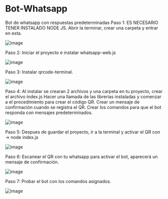 # Bot-Whatsapp
Bot de whatsapp con respuestas predeterminadas
Paso 1:
ES NECESARIO TENER INSTALADO NODE JS.
Abrir la terminar, crear una carpeta y entrar en esta.

![image](https://github.com/RMZ17/Bot-Whatsapp/assets/125528147/9ce5a596-3488-4355-af9f-b17efb7a47c0)

Paso 2:
Iniciar el proyecto e instalar whatsapp-web.js

![image](https://github.com/RMZ17/Bot-Whatsapp/assets/125528147/08798dcb-5ebe-4dd9-aedf-c78778f332d5)

Paso 3:
Instalar qrcode-terminal.

![image](https://github.com/RMZ17/Bot-Whatsapp/assets/125528147/dace63b9-0355-435c-b67e-7c3a75671e2c)

Paso 4:
Al instalar se crearan 2 archivos y una carpeta en tu proyecto, crear el archivo index.js
Hacer una llamada de las librerias instaladas y comenzar a el procedimiento para crear el código QR.
Crear un mensaje de confirmación cuando se registra el QR.
Crear los comandos para que el bot responda con mensajes predeterminados.

![image](https://github.com/RMZ17/Bot-Whatsapp/assets/125528147/c6011ad7-830e-4758-b418-5b1c8e8e0abc)

Paso 5:
Despues de guardar el proyecto, ir a la terminal y activar el QR con -> node index.js

![image](https://github.com/RMZ17/Bot-Whatsapp/assets/125528147/790b6fcf-cfb6-4719-8bc7-92b92f342ea5)

Paso 6:
Escanear el QR con tu whatsapp para activar el bot, aparecerá un mensaje de confirmación.

![image](https://github.com/RMZ17/Bot-Whatsapp/assets/125528147/f8615e72-cee1-4696-bcbc-7655df01024e)

Paso 7:
Probar el bot con los comandos asignados.

![image](https://github.com/RMZ17/Bot-Whatsapp/assets/125528147/e4ac8bb2-4642-43aa-b1cb-c6615fb5e922)
